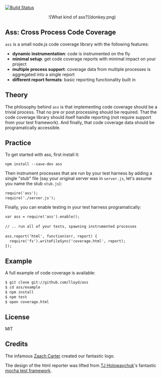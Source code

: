 [![Build Status](https://travis-ci.org/lloyd/ass.png)](https://travis-ci.org/lloyd/ass)

<center>![What kind of ass?](donkey.png)</center>

## **Ass**: Cross Process Code Coverage

`ass` is a small node.js code coverage library with the following features:

* **dynamic instrumentation**: code is instrumented on the fly
* **minimal setup**: get code coverage reports with minimal impact on your project
* **multiple process support**: coverage data from multiple processes is aggregated into a single report
* **different report formats**: basic reporting functionality built in

## Theory

The philosophy behind `ass` is that implementing code coverage should
be a trivial process.  That no pre or post processing should be
required.  That the code coverage library should itself handle
reporting (not require support from your test framework).  And
finally, that code coverage data should be programatically accessible.

## Practice

To get started with ass, first install it:

    npm install --save-dev ass

Then instrument processes that are run by your test harness by adding a
single "stub" file (say your original server was in `server.js`, let's assume
you name the stub `stub.js`):

    require('ass');
    require('./server.js');

Finally, you can enable testing in your test harness programatically:

    var ass = require('ass').enable();

    // .. run all of your tests, spawning instrumented processes

    ass.report('html', function(err, report) {
      require('fs').writeFileSync('coverage.html', report);
    });

## Example

A full example of code coverage is available:

    $ git clone git://github.com/lloyd/ass
    $ cd ass/example
    $ npm install
    $ npm test
    $ open coverage.html

## License

MIT

## Credits

The infamous [Zaach Carter](http://github.com/zaach) created our fantastic logo.

The design of the html reporter was lifted from [TJ Holowaychuk](https://twitter.com/tjholowaychuk)'s fantastic
[mocha test framework](http://visionmedia.github.io/mocha/).
